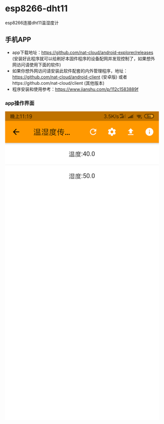 # esp8266-dht11
esp8266连接dht11温湿度计

## 手机APP 
- app下载地址：https://github.com/nat-cloud/android-explorer/releases (安装好此程序就可以给刷好本固件程序的设备配网并发现控制了，如果想外网访问请使用下面的软件)
- 如果你想外网访问请安装此软件配套的内外管理程序，地址：https://github.com/nat-cloud/android-client (安卓版) 或者https://github.com/nat-cloud/client (其他版本)
- 程序安装和使用参考：https://www.jianshu.com/p/112c1583889f
### app操作界面 
![image](./images/界面.png)
